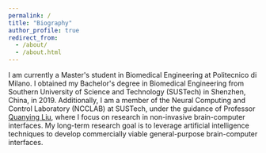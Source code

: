 ```yaml
---
permalink: /
title: "Biography"
author_profile: true
redirect_from: 
  - /about/
  - /about.html
---
```


I am currently a Master's student in Biomedical Engineering at Politecnico di Milano. I obtained my Bachelor's degree in Biomedical Engineering from Southern University of Science and Technology (SUSTech) in Shenzhen, China, in 2019. Additionally, I am a member of the Neural Computing and Control Laboratory (NCCLAB) at SUSTech, under the guidance of Professor [Quanying Liu](https://faculty.sustech.edu.cn/?tagid=liuqy&iscss=1&snapid=1&orderby=date&go=1&lang=en), where I focus on research in non-invasive brain-computer interfaces. My long-term research goal is to leverage artificial intelligence techniques to develop commercially viable general-purpose brain-computer interfaces.

